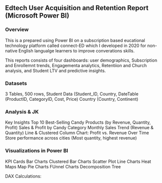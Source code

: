 
## Edtech User Acquisition and Retention Report (Microsoft Power BI)


### Overview

This is a  prepared using Power BI on a subscription based eucational technology platform called connect-ED which I developed in 2020 for non-native English langualge learners to improve converations skills.

This reports consists of four dashboards: user demographics, Subscription and Enrollemnt trends, Engagementa analytics, Retentiion and Church analysis, and Student LTV and predictive insights.
 

### Datasets

3 Tables, 500 rows, 
Student Data (Student_ID, Country, 
DateTable (ProductID, CategoryID, Cost, Price)
Country (Country, Continent)

### Analysis & JK

Key Insights
Top 10 Best-Selling Candy Products (by Revenue, Quantity, Profit)
Sales & Profit by Candy Category
Monthly Sales Trend (Revenue & Quantity)
Line & Clustered Column Chart: Profit vs. Revenue Over Time
Store performance across cities (Most quantity, highest revenue)


### Visualizations in Power BI
KPI Cards
Bar Charts
Clustered Bar Charts
Scatter Plot
Line Charts
Heat Maps
Map
Pie Charts
FUnnel Charts
Decomposition Tree

DAX Calculations:


